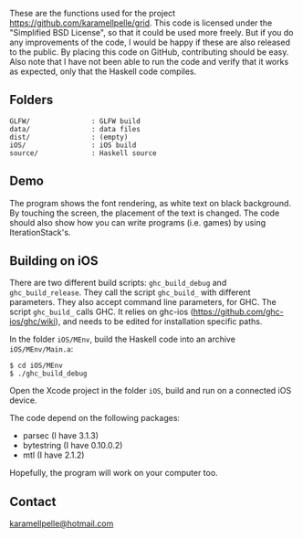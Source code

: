 These are the functions used for the project <https://github.com/karamellpelle/grid>. This code is licensed under the "Simplified BSD License", so that it could be used more freely. But if you do any improvements of the code, I would be happy if these are also released to the public. By placing this code on GitHub, contributing should be easy. Also note that I have not been able to run the code and verify that it works as expected, only that the Haskell code compiles.


Folders
----------------

    GLFW/               : GLFW build
    data/               : data files
    dist/               : (empty)
    iOS/                : iOS build
    source/             : Haskell source


Demo
----------------

The program shows the font rendering, as white text on black background. By touching the screen, the placement of the text is changed. The code should also show how you can write programs (i.e. games) by using IterationStack's.


Building on iOS
----------------

There are two different build scripts: `ghc_build_debug` and `ghc_build_release`. They call the script `ghc_build_` with different parameters. They also accept command line parameters, for GHC. The script `ghc_build_` calls GHC. It relies on ghc-ios (<https://github.com/ghc-ios/ghc/wiki>), and needs to be edited for installation specific paths.

In the folder `iOS/MEnv`, build the Haskell code into an archive `iOS/MEnv/Main.a`:  

    $ cd iOS/MEnv
    $ ./ghc_build_debug

Open the Xcode project in the folder `iOS`, build and run on a connected iOS device. 

The code depend on the following packages:

* parsec        (I have 3.1.3)
* bytestring    (I have 0.10.0.2)
* mtl           (I have 2.1.2)

Hopefully, the program will work on your computer too.


Contact
----------------

<karamellpelle@hotmail.com>
